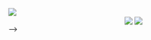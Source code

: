   <div>
    <img src="/profile.svg"></img>
  </div>

  <div align="center">
    <img
      align="center"
      src="https://github-readme-stats-sigma-five.vercel.app/api?username=imphassis&show_icons=true&include_all_commits=true&count_private=true&theme=nord&line_height=40"
    />
    <img
      align="center"
      src="https://github-readme-stats-sigma-five.vercel.app/api/top-langs/?username=imphassis&theme=nord&line_height=40"
    />
  </div> -->
